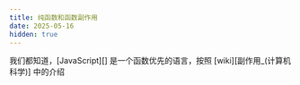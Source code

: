 ```yaml
---
title: 纯函数和函数副作用
date: 2025-05-16
hidden: true
---
```


我们都知道，[JavaScript][] 是一个函数优先的语言，按照 [wiki][副作用_(计算机科学)] 中的介绍
